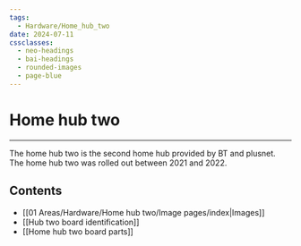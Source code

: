 ```yaml
---
tags:
  - Hardware/Home_hub_two
date: 2024-07-11
cssclasses:
  - neo-headings
  - bai-headings
  - rounded-images
  - page-blue
---
```

# Home hub two

***
The home hub two is the second home hub provided by BT and plusnet. The home hub two was rolled out between 2021 and 2022.
## Contents
- [[01 Areas/Hardware/Home hub two/Image pages/index|Images]]
- [[Hub two board identification]]
- [[Home hub two board parts]]